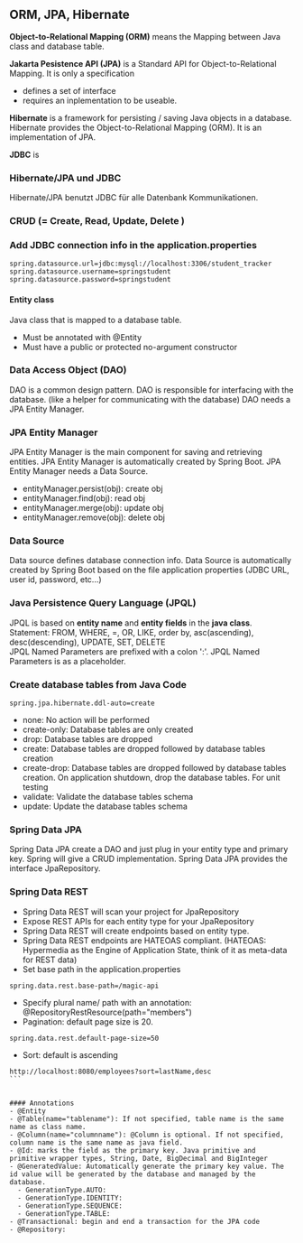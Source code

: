 ## ORM, JPA, Hibernate
**Object-to-Relational Mapping (ORM)** means the Mapping between Java class and database table.

**Jakarta Pesistence API (JPA)** is a Standard API for Object-to-Relational Mapping. It is only a specification
- defines a set of interface
- requires an inplementation to be useable.

**Hibernate** is a framework for persisting / saving Java objects in a database. Hibernate provides the Object-to-Relational Mapping (ORM). It is an implementation of JPA.

**JDBC** is 

### Hibernate/JPA und JDBC
Hibernate/JPA benutzt JDBC für alle Datenbank Kommunikationen.
### CRUD (= Create, Read, Update, Delete )
### Add JDBC connection info in the application.properties
```
spring.datasource.url=jdbc:mysql://localhost:3306/student_tracker
spring.datasource.username=springstudent
spring.datasource.password=springstudent
```
#### Entity class
Java class that is mapped to a database table.
- Must be annotated with @Entity
- Must have a public or protected no-argument constructor

### Data Access Object (DAO)
DAO is a common design pattern. DAO is responsible for interfacing with the database. (like a helper for communicating with the database) DAO needs a JPA Entity Manager.<br>

### JPA Entity Manager
JPA Entity Manager is the main component for saving and retrieving entities. JPA Entity Manager is automatically created by Spring Boot. JPA Entity Manager needs a Data Source.<br>
- entityManager.persist(obj): create obj
- entityManager.find(obj): read obj
- entityManager.merge(obj): update obj
- entityManager.remove(obj): delete obj

### Data Source
Data source defines database connection info. Data Source is automatically created by Spring Boot based on the file application properties (JDBC URL, user id, password, etc...)

### Java Persistence Query Language (JPQL) 
JPQL is based on **entity name** and **entity fields** in the **java class**. <br>
Statement: FROM, WHERE, =, OR, LIKE, order by, asc(ascending), desc(descending), UPDATE, SET, DELETE<br>
JPQL Named Parameters are prefixed with a colon ':'. JPQL Named Parameters is as a placeholder.<br>

### Create database tables from Java Code
```
spring.jpa.hibernate.ddl-auto=create
```
- none: No action will be performed
- create-only: Database tables are only created
- drop: Database tables are dropped
- create: Database tables are dropped followed by database tables creation
- create-drop: Database tables are dropped followed by database tables creation. On application shutdown, drop the database tables. For unit testing
- validate: Validate the database tables schema
- update: Update the database tables schema

### Spring Data JPA
Spring Data JPA create a DAO and just plug in your entity type and primary key. Spring will give a CRUD implementation. Spring Data JPA provides the interface JpaRepository.<br>

### Spring Data REST
- Spring Data REST will scan your project for JpaRepository
- Expose REST APIs for each entity type for your JpaRepository
- Spring Data REST will create endpoints based on entity type. 
- Spring Data REST endpoints are HATEOAS compliant. (HATEOAS: Hypermedia as the Engine of Application State, think of it as meta-data for REST data)
- Set base path in the application.properties
```
spring.data.rest.base-path=/magic-api
```
- Specify plural name/ path with an annotation: @RepositoryRestResource(path="members")
- Pagination: default page size is 20. 
```
spring.data.rest.default-page-size=50
```
- Sort: default is ascending
````
http://localhost:8080/employees?sort=lastName,desc
```


#### Annotations
- @Entity
- @Table(name="tablename"): If not specified, table name is the same name as class name.
- @Column(name="columnname"): @Column is optional. If not specified, column name is the same name as java field.
- @Id: marks the field as the primary key. Java primitive and primitive wrapper types, String, Date, BigDecimal and BigInteger
- @GeneratedValue: Automatically generate the primary key value. The id value will be generated by the database and managed by the database.
  - GenerationType.AUTO:
  - GenerationType.IDENTITY:
  - GenerationType.SEQUENCE:
  - GenerationType.TABLE:
- @Transactional: begin and end a transaction for the JPA code
- @Repository:

